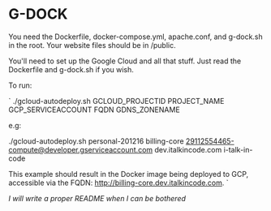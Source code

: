 # G-DOCK

You need the Dockerfile, docker-compose.yml, apache.conf, and g-dock.sh in the root. Your website files should be in /public.

You'll need to set up the Google Cloud and all that stuff. Just read the Dockerfile and g-dock.sh if you wish.

To run:

`
./gcloud-autodeploy.sh GCLOUD_PROJECTID PROJECT_NAME GCP_SERVICEACCOUNT FQDN GDNS_ZONENAME

e.g:

./gcloud-autodeploy.sh personal-201216 billing-core 29112554465-compute@developer.gserviceaccount.com dev.italkincode.com i-talk-in-code

This example should result in the Docker image being deployed to GCP, accessible via the FQDN: http://billing-core.dev.italkincode.com.
`

_I will write a proper README when I can be bothered_
